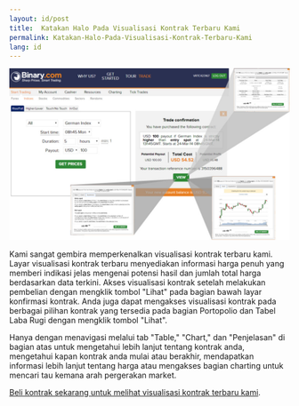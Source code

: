 ```yaml
---
layout: id/post
title:  Katakan Halo Pada Visualisasi Kontrak Terbaru Kami
permalink: Katakan-Halo-Pada-Visualisasi-Kontrak-Terbaru-Kami 
lang: id
---
```


![](/post_images/7137498_orig.jpg)

Kami sangat gembira memperkenalkan visualisasi kontrak terbaru kami. Layar visualisasi kontrak terbaru menyediakan informasi harga penuh yang memberi indikasi jelas mengenai potensi hasil dan jumlah total harga berdasarkan data terkini. Akses visualisasi kontrak setelah melakukan pembelian dengan mengklik tombol "Lihat" pada bagian bawah layar konfirmasi kontrak. Anda juga dapat mengakses visualisasi kontrak pada berbagai pilihan kontrak yang tersedia pada bagian Portopolio dan Tabel Laba Rugi dengan mengklik tombol "Lihat".

Hanya dengan menavigasi melalui tab "Table," "Chart," dan "Penjelasan" di bagian atas untuk mengetahui lebih lanjut tentang kontrak anda, mengetahui kapan kontrak anda mulai atau berakhir, mendapatkan informasi lebih lanjut tentang harga atau mengakses bagian charting untuk mencari tau kemana arah pergerakan market.

[Beli kontrak sekarang untuk melihat visualisasi kontrak terbaru kami](https://www.binary.com/c/trade.cgi?market=indices&time=5h&form_name=risefall&H=S0P&currency=USD&underlying_symbol=GDAXI&date_start=1395650700&type=INTRADU&payout=100&l=ID&utm_medium=social&utm_source=blog&utm_content=whatsnew).
